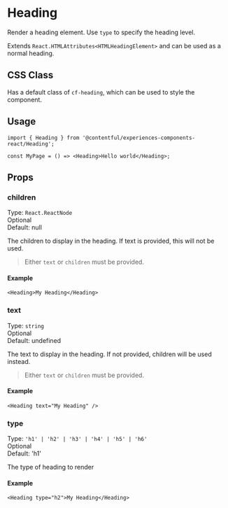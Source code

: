 # Heading

Render a heading element. Use `type` to specify the heading level.

Extends `React.HTMLAttributes<HTMLHeadingElement>` and can be used as a normal heading.

## CSS Class

Has a default class of `cf-heading`, which can be used to style the component.

## Usage

```tsx
import { Heading } from '@contentful/experiences-components-react/Heading';

const MyPage = () => <Heading>Hello world</Heading>;
```

## Props

### children

Type: `React.ReactNode`\
Optional\
Default: null

The children to display in the heading. If text is provided, this will not be used.

> Either `text` or `children` must be provided.

#### Example

```tsx
<Heading>My Heading</Heading>
```

### text

Type: `string`\
Optional\
Default: undefined

The text to display in the heading. If not provided, children will be used instead.

> Either `text` or `children` must be provided.

#### Example

```tsx
<Heading text="My Heading" />
```

### type

Type: `'h1' | 'h2' | 'h3' | 'h4' | 'h5' | 'h6'`\
Optional\
Default: 'h1'

The type of heading to render

#### Example

```tsx
<Heading type="h2">My Heading</Heading>
```



